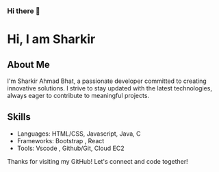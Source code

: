 ### Hi there 👋

<!--
**shakir-bhat/shakir-bhat** is a ✨ _special_ ✨ repository because its `README.md` (this file) appears on your GitHub profile.

Here are some ideas to get you started:

- 🔭 I’m currently working on ...
- 🌱 I’m currently learning ...
- 👯 I’m looking to collaborate on ...
- 🤔 I’m looking for help with ...
- 💬 Ask me about ...
- 📫 How to reach me: ...
- 😄 Pronouns: ...
- ⚡ Fun fact: ...
-->

# Hi, I am Sharkir

## About Me

I'm Sharkir Ahmad Bhat, a passionate developer committed to creating innovative solutions. I strive to stay updated with the latest technologies, always eager to contribute to meaningful projects.



## Skills

- Languages: HTML/CSS, Javascript, Java, C
- Frameworks: Bootstrap , React
- Tools: Vscode , Github/Git, Cloud EC2


Thanks for visiting my GitHub! Let's connect and code together!
